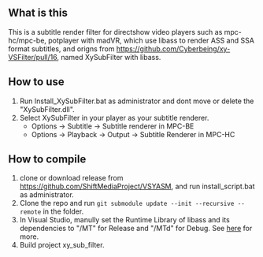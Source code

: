 ## What is this
This is a subtitle render filter for directshow video players such as mpc-hc/mpc-be, potplayer with madVR, which use libass to render ASS and SSA format subtitles, and origns from https://github.com/Cyberbeing/xy-VSFilter/pull/16, named XySubFilter with libass.

## How to use
1. Run Install_XySubFilter.bat as administrator and dont move or delete the "XySubFilter.dll".
2. Select XySubFilter in your player as your subtitle renderer.
    - Options -> Subtitle -> Subtitle renderer in MPC-BE 
    - Options -> Playback -> Output -> Subtitle Renderer in MPC-HC

## How to compile
1. clone or download release from https://github.com/ShiftMediaProject/VSYASM, and run install_script.bat as administrator.
2. Clone the repo and run `git submodule update --init --recursive --remote` in the folder.
3. In Visual Studio, manully set the Runtime Library of libass and its dependencies to "/MT" for Release and "/MTd" for Debug. See [here](https://docs.microsoft.com/en-us/cpp/build/reference/md-mt-ld-use-run-time-library?view=msvc-170) for more.
4. Build project xy_sub_filter.